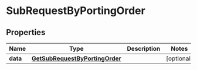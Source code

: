

# SubRequestByPortingOrder


## Properties

Name | Type | Description | Notes
------------ | ------------- | ------------- | -------------
**data** | [**GetSubRequestByPortingOrder**](GetSubRequestByPortingOrder.md) |  |  [optional]



